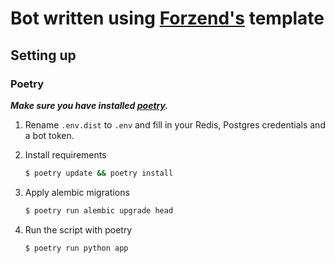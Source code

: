 # Bot written using [Forzend's](https://t.me/Forzend) template

## Setting up

### Poetry

**_Make sure you have installed [poetry](https://python-poetry.org/docs/)._**
1. Rename `.env.dist` to `.env` and fill in your Redis, Postgres credentials and a bot token.

2. Install requirements
   ```cmd
   $ poetry update && poetry install
   ```
3. Apply alembic migrations
   ```cmd
   $ poetry run alembic upgrade head
   ```
4. Run the script with poetry
   ```cmd
   $ poetry run python app
   ```
